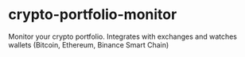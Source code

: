 # crypto-portfolio-monitor
Monitor your crypto portfolio. Integrates with exchanges and watches wallets (Bitcoin, Ethereum, Binance Smart Chain)
